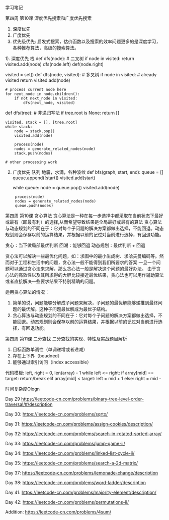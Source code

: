 学习笔记

第四周 第10课 深度优先搜索和广度优先搜索
1. 深度优先
2. 广度优先
3. 优先级优先: 启发式搜索，估价函数以及搜索的效率问题更多的是深度学习，各种推荐算法，高级的搜索算法。

1). 深度优先 栈
def dfs(node):
    # 二叉树
    if node in visited:
        return
    visited.add(node)
    dfs(node.left)
    def(node.right)

visited = set()
def dfs(node, visited):
    # 多叉树
    if node in visited:
        # already visited
        return
    visited.add(node)

    # process current node here
    for next_node in node.children():
        if not next_node in visited:
            dfs(next_node, visited)


def dfs(tree):
    # 非递归写法
    if tree.root is None:
        return []

    visited, stack = [], [tree.root]
    while stack:
        node = stack.pop()
        visited.add(node)

        process(node)
        nodes = generate_related_nodes(node)
        stack.push(nodes)

    # other processing work

2) 广度优先 队列
地震，水滴，各种波纹
def bfs(graph, start, end):
    queue = []
    queue.append([start])
    visited.add(start)

    while queue:
        node = queue.pop()
        visited.add(node)

        process(node)
        nodes = generate_related_nodes(node)
        queue.push(nodes)



第四周 第10课 贪心算法
贪心算法是一种在每一步选择中都采取在当前状态下最好或最有（即最有利）的选择,从而希望导致结果是全局最好或最有的算法
贪心算法与动态规划的不同在于：它对每个子问题的解决方案都做出选择，不能回退。动态规划则会保存以前的运算结果，并根据以前的记过对当前进行选择，有回退功能。

贪心：当下做局部最优判断
回溯：能够回退
动态规划：最优判断 + 回退

贪心法可以解决一些最优化问题，如：求图中的最小生成树、求哈夫曼编码等。然而对于工程和生活中的问题，贪心法一般不能得到我们所要求的答案
一旦一个问题可以通过贪心法来求解，那么贪心法一般是解决这个问题的最好办法。
由于贪心法的高效性以及其所求得的大胆比较接近最优结果，贪心法也可以用作辅助算法或者直接解决一些要求结果不特别精确的问题。

适用贪心算法的情况：
1. 简单的说，问题能够分解成子问题来解决，子问题的最优解能够递推到最终问题的最优解。这种子问题最优解成为最优子结构。
2. 贪心算法与动态规划的不同在于：它对每个子问题的解决方案都做出选择，不能回退。动态规划则会保存以前的运算结果，并根据以前的记过对当前进行选择，有回退功能。


第四周 第11课 二分查找
二分查找的实现、特性及实战题目解析

1. 目标函数单调性（单调递增或者递减）
2. 存在上下界（boudned）
3. 能够通过索引访问（index accessible）

代码模板:
left, right = 0, len(array) - 1
while left <= right:
    if array[mid] == target:
        return/break
    elif array[mid] < target:
        left = mid + 1
    else:
        right = mid -

时间复杂度Ologn

Day 29
https://leetcode-cn.com/problems/binary-tree-level-order-traversal/#/description

Day 30:
https://leetcode-cn.com/problems/sqrtx/

Day 31:
https://leetcode-cn.com/problems/assign-cookies/description/

Day 32:
https://leetcode-cn.com/problems/search-in-rotated-sorted-array/

Day 33:
https://leetcode-cn.com/problems/jump-game-ii/

Day 34:
https://leetcode-cn.com/problems/linked-list-cycle-ii/

Day 35:
https://leetcode-cn.com/problems/search-a-2d-matrix/

Day 37:
https://leetcode-cn.com/problems/lemonade-change/description

Day 38:
https://leetcode-cn.com/problems/word-ladder/description

Day 41:
https://leetcode-cn.com/problems/majority-element/description/

Day 42:
https://leetcode-cn.com/problems/permutations-ii/

Addition:
https://leetcode-cn.com/problems/4sum/
